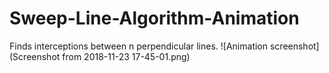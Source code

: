 # Sweep-Line-Algorithm-Animation
Finds interceptions between n perpendicular lines.
![Animation screenshot](Screenshot from 2018-11-23 17-45-01.png)
